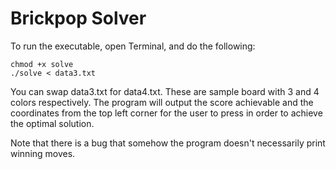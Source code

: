 # Brickpop Solver

To run the executable, open Terminal, and do the following:
```
chmod +x solve
./solve < data3.txt
```
You can swap data3.txt for data4.txt. These are sample board with 3 and 4 colors respectively. The program will output the score achievable and the coordinates from the top left corner for the user to press in order to achieve the optimal solution.

Note that there is a bug that somehow the program doesn't necessarily print winning moves.
